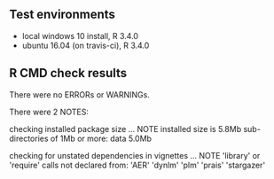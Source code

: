 ## Test environments
* local windows 10 install, R 3.4.0
* ubuntu 16.04 (on travis-ci), R 3.4.0


## R CMD check results
There were no ERRORs or WARNINGs. 

There were 2 NOTES:

checking installed package size ... NOTE
  installed size is  5.8Mb
  sub-directories of 1Mb or more:
    data   5.0Mb

checking for unstated dependencies in vignettes ... NOTE
'library' or 'require' calls not declared from:
  'AER' 'dynlm' 'plm' 'prais' 'stargazer'